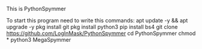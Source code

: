 This is PythonSpymmer

To start this program need to write this commands:
apt update -y && apt upgrade -y
pkg install git
pkg install python3
pip install bs4
git clone https://github.com/LogInMask/PythonSpymmer
cd PythonSpymmer
chmod *
python3 MegaSpymmer

